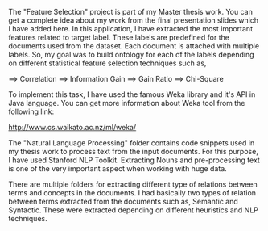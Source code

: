 The "Feature Selection" project is part of my Master thesis work. You can get a complete idea about my work from the final presentation slides which I have added here.
In this application, I have extracted the most important features related to target label. These labels are predefined for the documents used from the dataset. Each document
is attached with multiple labels. So, my goal was to build ontology for each of the labels depending on different statistical feature selection techniques such as, 

==> Correlation
==> Information Gain
==> Gain Ratio
==> Chi-Square

To implement this task, I have used the famous Weka library and it's API in Java language. You can get more information about Weka tool from the following link:

http://www.cs.waikato.ac.nz/ml/weka/


The "Natural Language Processing" folder contains code snippets used in my thesis work to process text from the input documents. For this purpose, I have used Stanford NLP Toolkit.
Extracting Nouns and pre-processing text is one of the very important aspect when working with huge data. 

There are multiple folders for extracting different type of relations between terms and concepts in the documents. I had basically two types of relation between terms extracted 
from the documents such as, Semantic and Syntactic. These were extracted depending on different heuristics and NLP techniques.
